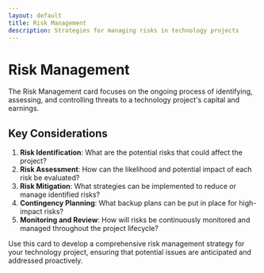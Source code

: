 ```yaml
---
layout: default
title: Risk Management
description: Strategies for managing risks in technology projects
---
```


# Risk Management

The Risk Management card focuses on the ongoing process of identifying, assessing, and controlling threats to a technology project's capital and earnings.

## Key Considerations

1. **Risk Identification**: What are the potential risks that could affect the project?
2. **Risk Assessment**: How can the likelihood and potential impact of each risk be evaluated?
3. **Risk Mitigation**: What strategies can be implemented to reduce or manage identified risks?
4. **Contingency Planning**: What backup plans can be put in place for high-impact risks?
5. **Monitoring and Review**: How will risks be continuously monitored and managed throughout the project lifecycle?

Use this card to develop a comprehensive risk management strategy for your technology project, ensuring that potential issues are anticipated and addressed proactively.
